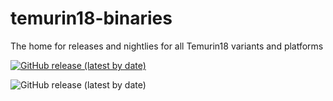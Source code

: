 # temurin18-binaries
The home for releases and nightlies for all Temurin18 variants and platforms

[![GitHub release (latest by date)](https://img.shields.io/github/downloads/adoptium/temurin18-binaries/latest/total)](https://img.shields.io/github/downloads/adoptium/temurin18-binaries/total)

![GitHub release (latest by date)](https://img.shields.io/github/v/release/adoptium/temurin18-binaries)
